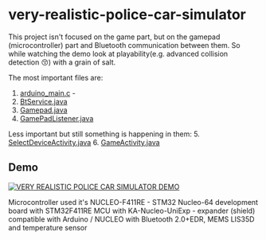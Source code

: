 # very-realistic-police-car-simulator


This project isn't focused on the game part, but on the gamepad (microcontroller) part and Bluetooth communication between them. So while watching the demo look at playability(e.g. advanced collision detection 😚) with a grain of salt.

The most important files are:
1. [arduino_main.c](microcontroller/arduino_main.c) - 
2. [BtService.java](app/src/main/java/com/example/otto/agameagain/BtService.java)
3. [Gamepad.java](app/src/main/java/com/example/otto/agameagain/Gamepad.java)
4. [GamePadListener.java](app/src/main/java/com/example/otto/agameagain/GamePadListener.java)

Less important but still something is happening in them:
5. [SelectDeviceActivity.java](app/src/main/java/com/example/otto/agameagain/SelectDeviceActivity.java)
6. [GameActivity.java](app/src/main/java/com/example/otto/agameagain/GameActivity.java)

## Demo
[![VERY REALISTIC POLICE CAR SIMULATOR DEMO](https://img.youtube.com/vi/69nwqNPbf4E/0.jpg)](https://www.youtube.com/watch?v=69nwqNPbf4E)


Microcontroller used it's
  NUCLEO-F411RE - STM32 Nucleo-64 development board with STM32F411RE MCU
with 
 	KA-Nucleo-UniExp - expander (shield) compatible with Arduino / NUCLEO with Bluetooth 2.0+EDR, MEMS LIS35D and temperature sensor
